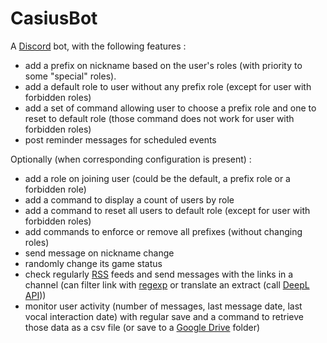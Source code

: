 # CasiusBot

A [Discord](https://discord.com/) bot, with the following features :
- add a prefix on nickname based on the user's roles (with priority to some "special" roles).
- add a default role to user without any prefix role (except for user with forbidden roles)
- add a set of command allowing user to choose a prefix role and one to reset to default role (those command does not work for user with forbidden roles)
- post reminder messages for scheduled events

Optionally (when corresponding configuration is present) :
- add a role on joining user (could be the default, a prefix role or a forbidden role)
- add a command to display a count of users by role
- add a command to reset all users to default role (except for user with forbidden roles)
- add commands to enforce or remove all prefixes (without changing roles)
- send message on nickname change
- randomly change its game status
- check regularly [RSS](https://www.rssboard.org/rss-specification) feeds and send messages with the links in a channel (can filter link with [regexp](https://en.wikipedia.org/wiki/Regular_expression) or translate an extract (call [DeepL API](https://www.deepl.com/)))
- monitor user activity (number of messages, last message date, last vocal interaction date) with regular save and a command to retrieve those data as a csv file (or save to a [Google Drive](https://drive.google.com/) folder)
